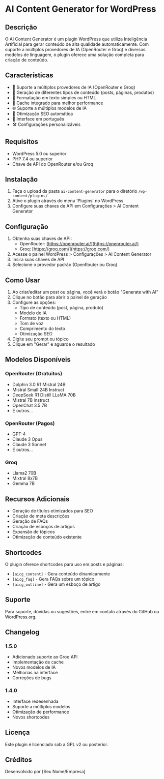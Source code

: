 # AI Content Generator for WordPress

## Descrição
O AI Content Generator é um plugin WordPress que utiliza Inteligência Artificial para gerar conteúdo de alta qualidade automaticamente. Com suporte a múltiplos provedores de IA (OpenRouter e Groq) e diversos modelos de linguagem, o plugin oferece uma solução completa para criação de conteúdo.

## Características
- 🤖 Suporte a múltiplos provedores de IA (OpenRouter e Groq)
- 📝 Geração de diferentes tipos de conteúdo (posts, páginas, produtos)
- 🎨 Formatação em texto simples ou HTML
- 🔄 Cache integrado para melhor performance
- 🌐 Suporte a múltiplos modelos de IA
- 🎯 Otimização SEO automática
- 💬 Interface em português
- 🛠️ Configurações personalizáveis

## Requisitos
- WordPress 5.0 ou superior
- PHP 7.4 ou superior
- Chave de API do OpenRouter e/ou Groq

## Instalação
1. Faça o upload da pasta `ai-content-generator` para o diretório `/wp-content/plugins/`
2. Ative o plugin através do menu 'Plugins' no WordPress
3. Configure suas chaves de API em Configurações > AI Content Generator

## Configuração
1. Obtenha suas chaves de API:
   - OpenRouter: [https://openrouter.ai/](https://openrouter.ai/)
   - Groq: [https://groq.com/](https://groq.com/)
2. Acesse o painel WordPress > Configurações > AI Content Generator
3. Insira suas chaves de API
4. Selecione o provedor padrão (OpenRouter ou Groq)

## Como Usar
1. Ao criar/editar um post ou página, você verá o botão "Generate with AI"
2. Clique no botão para abrir o painel de geração
3. Configure as opções:
   - Tipo de conteúdo (post, página, produto)
   - Modelo de IA
   - Formato (texto ou HTML)
   - Tom de voz
   - Comprimento do texto
   - Otimização SEO
4. Digite seu prompt ou tópico
5. Clique em "Gerar" e aguarde o resultado

## Modelos Disponíveis

### OpenRouter (Gratuitos)
- Dolphin 3.0 R1 Mistral 24B
- Mistral Small 24B Instruct
- DeepSeek R1 Distill LLaMA 70B
- Mistral 7B Instruct
- OpenChat 3.5 7B
- E outros...

### OpenRouter (Pagos)
- GPT-4
- Claude 3 Opus
- Claude 3 Sonnet
- E outros...

### Groq
- Llama2 70B
- Mixtral 8x7B
- Gemma 7B

## Recursos Adicionais
- Geração de títulos otimizados para SEO
- Criação de meta descrições
- Geração de FAQs
- Criação de esboços de artigos
- Expansão de tópicos
- Otimização de conteúdo existente

## Shortcodes
O plugin oferece shortcodes para uso em posts e páginas:
- `[aicg_content]` - Gera conteúdo dinamicamente
- `[aicg_faq]` - Gera FAQs sobre um tópico
- `[aicg_outline]` - Gera um esboço de artigo

## Suporte
Para suporte, dúvidas ou sugestões, entre em contato através do GitHub ou WordPress.org.

## Changelog

### 1.5.0
- Adicionado suporte ao Groq API
- Implementação de cache
- Novos modelos de IA
- Melhorias na interface
- Correções de bugs

### 1.4.0
- Interface redesenhada
- Suporte a múltiplos modelos
- Otimização de performance
- Novos shortcodes

## Licença
Este plugin é licenciado sob a GPL v2 ou posterior.

## Créditos
Desenvolvido por [Seu Nome/Empresa] 